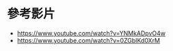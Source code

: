 # 參考影片

* <https://www.youtube.com/watch?v=YNMkADpvO4w>
* <https://www.youtube.com/watch?v=0ZGbIKd0XrM>
